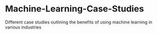 # Machine-Learning-Case-Studies
Different case studies outlining the benefits of using machine learning in various industries
